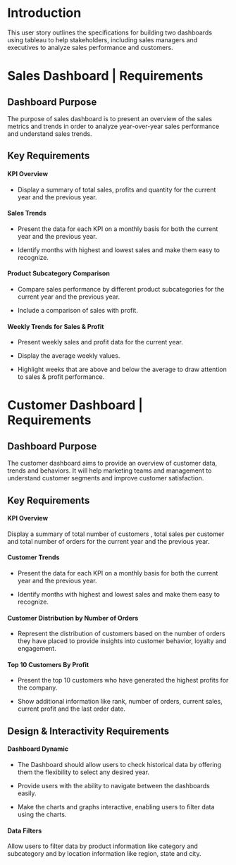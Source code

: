 # Introduction


This user story outlines the specifications for building two dashboards using tableau to help stakeholders, including sales managers and executives to analyze sales performance and customers. 

# Sales Dashboard | Requirements

## Dashboard Purpose
The purpose of sales dashboard is to present an overview of the sales metrics and trends in order to analyze year-over-year sales performance and understand sales trends.

## Key Requirements

#### KPI Overview
- Display a summary of total sales, profits and quantity for the current year and the previous year.

#### Sales Trends
- Present the data for each KPI on a monthly basis for both the current year and the previous year.

- Identify months with highest and lowest sales and make them easy to recognize.

#### Product Subcategory Comparison
- Compare sales performance by different product subcategories for the current year and the previous year.

- Include a comparison of sales with profit.

#### Weekly Trends for Sales & Profit
- Present weekly sales and profit data for the current year.

- Display the average weekly values.

- Highlight weeks that are above and below the average to draw attention to sales & profit performance.

# Customer Dashboard | Requirements
## Dashboard Purpose
The customer dashboard aims to provide an overview of customer data, trends and behaviors. It will help marketing teams and management to understand customer segments and improve customer satisfaction.

## Key Requirements
#### KPI Overview
Display a summary of total number of customers , total sales per customer and total number of orders for the current year and the previous year.

#### Customer Trends
- Present the data for each KPI on a monthly basis for both the current year and the previous year.

- Identify months with highest and lowest sales and make them easy to recognize.

#### Customer Distribution by Number of Orders
- Represent the distribution of customers based on the number of orders they have placed to provide insights into customer behavior, loyalty and engagement.

#### Top 10 Customers By Profit
- Present the top 10 customers who have generated the highest profits for the company.

- Show additional information like rank, number of orders, current sales, current profit and the last order date.

## Design & Interactivity Requirements
#### Dashboard Dynamic
- The Dashboard should allow users to check historical data by offering them the flexibility to select any desired year.

- Provide users with the ability to navigate between the dashboards easily.

- Make the charts and graphs interactive, enabling users to filter data using the charts.

#### Data Filters
Allow users to filter data by product information like category and subcategory and by location information like region, state and city.
